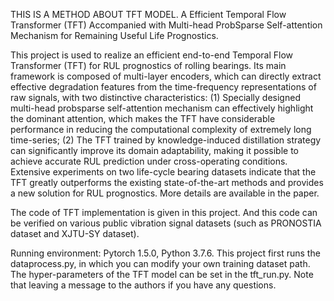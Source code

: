 THIS IS A METHOD ABOUT TFT MODEL. A Efficient Temporal Flow Transformer (TFT) Accompanied with Multi-head ProbSparse Self-attention Mechanism for Remaining Useful Life Prognostics.

This project is used to realize an efficient end-to-end Temporal Flow Transformer (TFT) for RUL prognostics of rolling bearings. Its main framework is composed of multi-layer encoders, which can directly extract effective degradation features from the time-frequency representations of raw signals, with two distinctive characteristics: (1) Specially designed multi-head probsparse self-attention mechanism can effectively highlight the dominant attention, which makes the TFT have considerable performance in reducing the computational complexity of extremely long time-series; (2) The TFT trained by knowledge-induced distillation strategy can significantly improve its domain adaptability, making it possible to achieve accurate RUL prediction under cross-operating conditions. Extensive experiments on two life-cycle bearing datasets indicate that the TFT greatly outperforms the existing state-of-the-art methods and provides a new solution for RUL prognostics. More details are available in the paper.

The code of TFT implementation is given in this project. And this code can be verified on various public vibration signal datasets (such as PRONOSTIA dataset and XJTU-SY dataset).

Running environment: Pytorch 1.5.0, Python 3.7.6. This project first runs the dataprocess.py, in which you can modify your own training dataset path. The hyper-parameters of the TFT model can be set in the tft_run.py. Note that leaving a message to the authors if you have any questions.

